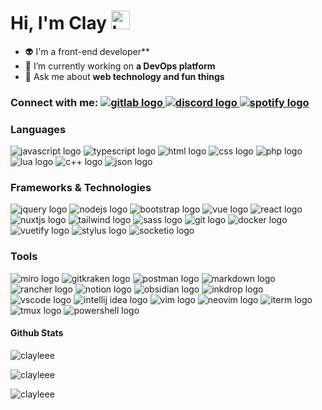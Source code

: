 <!---
ClayLeee/ClayLeee is a ✨ special ✨ repository because its `README.md` (this file) appears on your GitHub profile.
You can click the Preview link to take a look at your changes.
![Anurag's GitHub stats](https://github-readme-stats.vercel.app/api?username=ClayLeee&show_icons=true&theme=transparent)
--->

<h1 align="left">
  <span>
    Hi, I'm Clay 
    <img src="https://camo.githubusercontent.com/e8e7b06ecf583bc040eb60e44eb5b8e0ecc5421320a92929ce21522dbc34c891/68747470733a2f2f6d656469612e67697068792e636f6d2f6d656469612f6876524a434c467a6361737252346961377a2f67697068792e676966" alt="hello emoji" height="30" width="30" />
  </span>
</h1>

- 👽️ I'm a front-end developer**
- 🔭 I’m currently working on **a DevOps platform**
- 💬 Ask me about **web technology and fun things**

<h3 align="left">
  <span>Connect with me:</span>
  <a href="http://gitlab-dev3.iiidevops.org/noitseuq">
    <img src="https://img.shields.io/badge/GitLab-330F63?style=for-the-badge&logo=gitlab&logoColor=white" alt="gitlab logo" />
  </a>
  <a href="https://discord.com/channels/@me">
    <img src="https://img.shields.io/badge/Discord-5865F2?style=for-the-badge&logo=discord&logoColor=white" alt="discord logo" />
  </a>
  <a href="https://open.spotify.com/user/11120065520?si=0cf279c628f1449e">
    <img src="https://img.shields.io/badge/Spotify-1ED760?&style=for-the-badge&logo=spotify&logoColor=white" alt="spotify logo" />
  </a>
</h3>

<h3 align="left">Languages</h3>
<p align="left">
  <img src="https://img.shields.io/badge/JavaScript-323330?style=for-the-badge&logo=javascript&logoColor=F7DF1E" alt="javascript logo" />
  <img src="https://img.shields.io/badge/TypeScript-007ACC?style=for-the-badge&logo=typescript&logoColor=white" alt="typescript logo" />
  <img src="https://img.shields.io/badge/HTML5-E34F26?style=for-the-badge&logo=html5&logoColor=white" alt="html logo" />
  <img src="https://img.shields.io/badge/CSS3-1572B6?style=for-the-badge&logo=css3&logoColor=white" alt="css logo" />
  <img src="https://img.shields.io/badge/PHP-777BB4?style=for-the-badge&logo=php&logoColor=white" alt="php logo" />
  <img src="https://img.shields.io/badge/Lua-2C2D72?style=for-the-badge&logo=lua&logoColor=white" alt="lua logo" />
  <img src="https://img.shields.io/badge/C%2B%2B-00599C?style=for-the-badge&logo=c%2B%2B&logoColor=white" alt="c++ logo" />
  <img src="https://img.shields.io/badge/json-5E5C5C?style=for-the-badge&logo=json&logoColor=white" alt="json logo" />
</p>

<h3 align="left">Frameworks & Technologies</h3>
<p align="left">
  <img src="https://img.shields.io/badge/jQuery-0769AD?style=for-the-badge&logo=jquery&logoColor=white" alt="jquery logo" />
  <img src="https://img.shields.io/badge/Node.js-339933?style=for-the-badge&logo=nodedotjs&logoColor=white" alt="nodejs logo" />
  <img src="https://img.shields.io/badge/Bootstrap-563D7C?style=for-the-badge&logo=bootstrap&logoColor=white" alt="bootstrap logo" />
  <img src="https://img.shields.io/badge/Vue.js-35495E?style=for-the-badge&logo=vuedotjs&logoColor=4FC08D" alt="vue logo" />
  <img src="https://img.shields.io/badge/React-20232A?style=for-the-badge&logo=react&logoColor=61DAFB" alt="react logo" />
  <img src="https://img.shields.io/badge/nuxt.js-00C58E?style=for-the-badge&logo=nuxtdotjs&logoColor=white" alt="nuxtjs logo" />
  <img src="https://img.shields.io/badge/Tailwind_CSS-38B2AC?style=for-the-badge&logo=tailwind-css&logoColor=white" alt="tailwind logo" />
  <img src="https://img.shields.io/badge/Sass-CC6699?style=for-the-badge&logo=sass&logoColor=white" alt="sass logo" />
  <img src="https://img.shields.io/badge/GIT-E44C30?style=for-the-badge&logo=git&logoColor=white" alt="git logo" />
  <img src="https://img.shields.io/badge/Docker-2CA5E0?style=for-the-badge&logo=docker&logoColor=white" alt="docker logo" />
  <img src="https://img.shields.io/badge/Vuetify-1867C0?style=for-the-badge&logo=vuetify&logoColor=white" alt="vuetify logo" />
  <img src="https://img.shields.io/badge/Stylus-333333?style=for-the-badge&logo=stylus&logoColor=white" alt="stylus logo" />
  <img src="https://img.shields.io/badge/Socket.io-010101?&style=for-the-badge&logo=Socket.io&logoColor=white" alt="socketio logo" />
</p>

<h3 align="left">Tools</h3>
<p align="left">
  <img src="https://img.shields.io/badge/Miro-F7C922?style=for-the-badge&logo=Miro&logoColor=050036" alt="miro logo" />
  <img src="https://img.shields.io/badge/GitKraken-179287?style=for-the-badge&logo=GitKraken&logoColor=white" alt="gitkraken logo" />
  <img src="https://img.shields.io/badge/Postman-FF6C37?style=for-the-badge&logo=Postman&logoColor=white" alt="postman logo" />
  <img src="https://img.shields.io/badge/Markdown-000000?style=for-the-badge&logo=markdown&logoColor=white" alt="markdown logo" />
  <img src="https://img.shields.io/badge/Rancher-0075A8?style=for-the-badge&logo=rancher&logoColor=white" alt="rancher logo" />
  <img src="https://img.shields.io/badge/Notion-000000?style=for-the-badge&logo=notion&logoColor=white" alt="notion logo" />
  <img src="https://img.shields.io/badge/Obsidian-483699?style=for-the-badge&logo=Obsidian&logoColor=white" alt="obsidian logo" />
  <img src="https://img.shields.io/badge/Inkdrop-7A78D7?style=for-the-badge&logo=inkdrop&logoColor=white" alt="inkdrop logo" />
  <img src="https://img.shields.io/badge/VSCode-0078D4?style=for-the-badge&logo=visual%20studio%20code&logoColor=white" alt="vscode logo" />
  <img src="https://img.shields.io/badge/IntelliJ_IDEA-000000.svg?style=for-the-badge&logo=intellij-idea&logoColor=white" alt="intellij idea logo" />
  <img src="https://img.shields.io/badge/VIM-%2311AB00.svg?&style=for-the-badge&logo=vim&logoColor=white" alt="vim logo" />
  <img src="https://img.shields.io/badge/NeoVim-%2357A143.svg?&style=for-the-badge&logo=neovim&logoColor=white" alt="neovim logo" />
  <img src="https://img.shields.io/badge/iTerm2-000000?style=for-the-badge&logo=iterm2&logoColor=white" alt="iterm logo" />
  <img src="https://img.shields.io/badge/tmux-1BB91F?style=for-the-badge&logo=tmux&logoColor=white" alt="tmux logo" />
  <img src="https://img.shields.io/badge/powershell-5391FE?style=for-the-badge&logo=powershell&logoColor=white" alt="powershell logo" />
</p>

<h4 align="left">Github Stats</h4>
<p align="left">
  <img src="https://github-readme-stats.vercel.app/api?username=clayleee&theme=gruvbox" alt="clayleee" />
</p>
<p align="left"> 
  <img src="https://github-readme-stats.vercel.app/api/top-langs/?username=clayleee&theme=gruvbox" alt="clayleee" />
</p>
<p align="left">
  <img align="center" src="https://github-readme-streak-stats.herokuapp.com/?user=clayleee&theme=gruvbox" alt="clayleee" />
</p>
